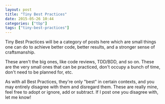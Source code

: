 ```yaml
---
layout: post
title: "Tiny Best Practices"
date: 2015-05-26 10:44
categories: ["tbp"]
tags: ["tiny-best-practices"]
---
```


Tiny Best Practices will be a category of posts here which are small
things one can do to achieve better code, better results, and a
stronger sense of craftsmanship.

These aren't the big ones, like code reviews, TDD/BDD, and so
on. These are the very small ones that can be practiced, don't occupy
a bunch of time, don't need to be planned for, etc.

As with all Best Practices, they're only "best" in certain contexts,
and you may entirely disagree with them and disregard them. These are
really mine, feel free to adopt or ignore, add or subtract. If I post
one you disagree with, let me know!
